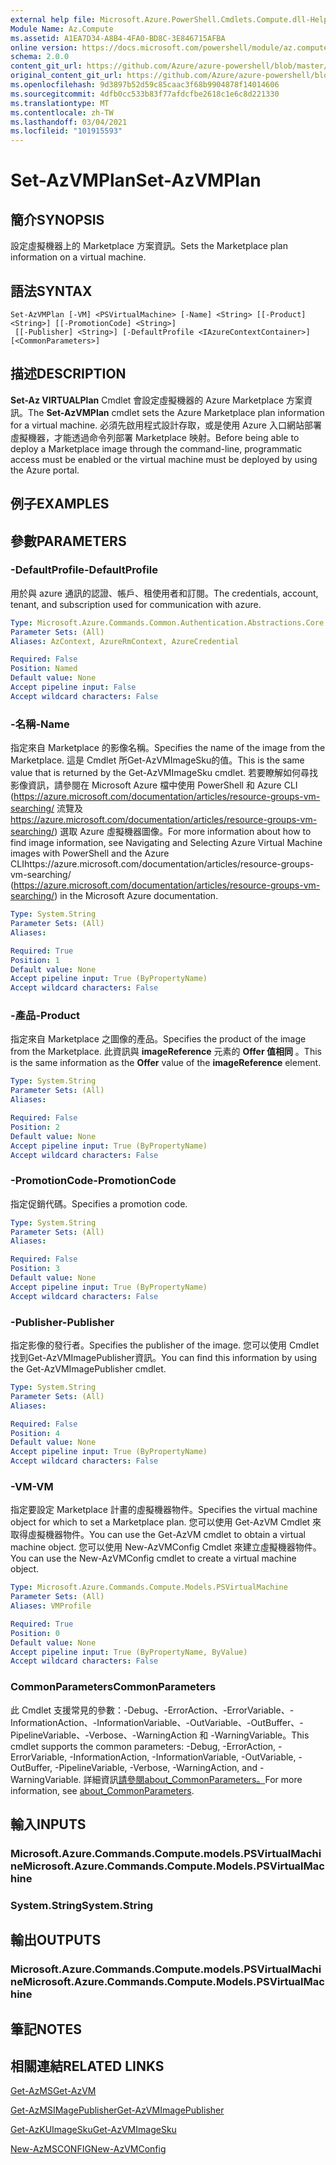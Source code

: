 ```yaml
---
external help file: Microsoft.Azure.PowerShell.Cmdlets.Compute.dll-Help.xml
Module Name: Az.Compute
ms.assetid: A1EA7D34-A8B4-4FA0-BD8C-3E846715AFBA
online version: https://docs.microsoft.com/powershell/module/az.compute/set-azvmplan
schema: 2.0.0
content_git_url: https://github.com/Azure/azure-powershell/blob/master/src/Compute/Compute/help/Set-AzVMPlan.md
original_content_git_url: https://github.com/Azure/azure-powershell/blob/master/src/Compute/Compute/help/Set-AzVMPlan.md
ms.openlocfilehash: 9d3897b52d59c85caac3f68b9904878f14014606
ms.sourcegitcommit: 4dfb0cc533b83f77afdcfbe2618c1e6c8d221330
ms.translationtype: MT
ms.contentlocale: zh-TW
ms.lasthandoff: 03/04/2021
ms.locfileid: "101915593"
---
```

# <span data-ttu-id="236e8-101">Set-AzVMPlan</span><span class="sxs-lookup"><span data-stu-id="236e8-101">Set-AzVMPlan</span></span>

## <span data-ttu-id="236e8-102">簡介</span><span class="sxs-lookup"><span data-stu-id="236e8-102">SYNOPSIS</span></span>
<span data-ttu-id="236e8-103">設定虛擬機器上的 Marketplace 方案資訊。</span><span class="sxs-lookup"><span data-stu-id="236e8-103">Sets the Marketplace plan information on a virtual machine.</span></span>

## <span data-ttu-id="236e8-104">語法</span><span class="sxs-lookup"><span data-stu-id="236e8-104">SYNTAX</span></span>

```
Set-AzVMPlan [-VM] <PSVirtualMachine> [-Name] <String> [[-Product] <String>] [[-PromotionCode] <String>]
 [[-Publisher] <String>] [-DefaultProfile <IAzureContextContainer>] [<CommonParameters>]
```

## <span data-ttu-id="236e8-105">描述</span><span class="sxs-lookup"><span data-stu-id="236e8-105">DESCRIPTION</span></span>
<span data-ttu-id="236e8-106">**Set-Az VIRTUALPlan** Cmdlet 會設定虛擬機器的 Azure Marketplace 方案資訊。</span><span class="sxs-lookup"><span data-stu-id="236e8-106">The **Set-AzVMPlan** cmdlet sets the Azure Marketplace plan information for a virtual machine.</span></span>
<span data-ttu-id="236e8-107">必須先啟用程式設計存取，或是使用 Azure 入口網站部署虛擬機器，才能透過命令列部署 Marketplace 映射。</span><span class="sxs-lookup"><span data-stu-id="236e8-107">Before being able to deploy a Marketplace image through the command-line, programmatic access must be enabled or the virtual machine must be deployed by using the Azure portal.</span></span>

## <span data-ttu-id="236e8-108">例子</span><span class="sxs-lookup"><span data-stu-id="236e8-108">EXAMPLES</span></span>

## <span data-ttu-id="236e8-109">參數</span><span class="sxs-lookup"><span data-stu-id="236e8-109">PARAMETERS</span></span>

### <span data-ttu-id="236e8-110">-DefaultProfile</span><span class="sxs-lookup"><span data-stu-id="236e8-110">-DefaultProfile</span></span>
<span data-ttu-id="236e8-111">用於與 azure 通訊的認證、帳戶、租使用者和訂閱。</span><span class="sxs-lookup"><span data-stu-id="236e8-111">The credentials, account, tenant, and subscription used for communication with azure.</span></span>

```yaml
Type: Microsoft.Azure.Commands.Common.Authentication.Abstractions.Core.IAzureContextContainer
Parameter Sets: (All)
Aliases: AzContext, AzureRmContext, AzureCredential

Required: False
Position: Named
Default value: None
Accept pipeline input: False
Accept wildcard characters: False
```

### <span data-ttu-id="236e8-112">-名稱</span><span class="sxs-lookup"><span data-stu-id="236e8-112">-Name</span></span>
<span data-ttu-id="236e8-113">指定來自 Marketplace 的影像名稱。</span><span class="sxs-lookup"><span data-stu-id="236e8-113">Specifies the name of the image from the Marketplace.</span></span>
<span data-ttu-id="236e8-114">這是 Cmdlet 所Get-AzVMImageSku的值。</span><span class="sxs-lookup"><span data-stu-id="236e8-114">This is the same value that is returned by the Get-AzVMImageSku cmdlet.</span></span>
<span data-ttu-id="236e8-115">若要瞭解如何尋找影像資訊，請參閱在 Microsoft Azure 檔中使用 PowerShell 和 Azure CLI (https://azure.microsoft.com/documentation/articles/resource-groups-vm-searching/ 流覽及 https://azure.microsoft.com/documentation/articles/resource-groups-vm-searching/) 選取 Azure 虛擬機器圖像。</span><span class="sxs-lookup"><span data-stu-id="236e8-115">For more information about how to find image information, see Navigating and Selecting Azure Virtual Machine images with PowerShell and the Azure CLIhttps://azure.microsoft.com/documentation/articles/resource-groups-vm-searching/ (https://azure.microsoft.com/documentation/articles/resource-groups-vm-searching/) in the Microsoft Azure documentation.</span></span>

```yaml
Type: System.String
Parameter Sets: (All)
Aliases:

Required: True
Position: 1
Default value: None
Accept pipeline input: True (ByPropertyName)
Accept wildcard characters: False
```

### <span data-ttu-id="236e8-116">-產品</span><span class="sxs-lookup"><span data-stu-id="236e8-116">-Product</span></span>
<span data-ttu-id="236e8-117">指定來自 Marketplace 之圖像的產品。</span><span class="sxs-lookup"><span data-stu-id="236e8-117">Specifies the product of the image from the Marketplace.</span></span>
<span data-ttu-id="236e8-118">此資訊與 **imageReference** 元素的 **Offer 值相同** 。</span><span class="sxs-lookup"><span data-stu-id="236e8-118">This is the same information as the **Offer** value of the **imageReference** element.</span></span>

```yaml
Type: System.String
Parameter Sets: (All)
Aliases:

Required: False
Position: 2
Default value: None
Accept pipeline input: True (ByPropertyName)
Accept wildcard characters: False
```

### <span data-ttu-id="236e8-119">-PromotionCode</span><span class="sxs-lookup"><span data-stu-id="236e8-119">-PromotionCode</span></span>
<span data-ttu-id="236e8-120">指定促銷代碼。</span><span class="sxs-lookup"><span data-stu-id="236e8-120">Specifies a promotion code.</span></span>

```yaml
Type: System.String
Parameter Sets: (All)
Aliases:

Required: False
Position: 3
Default value: None
Accept pipeline input: True (ByPropertyName)
Accept wildcard characters: False
```

### <span data-ttu-id="236e8-121">-Publisher</span><span class="sxs-lookup"><span data-stu-id="236e8-121">-Publisher</span></span>
<span data-ttu-id="236e8-122">指定影像的發行者。</span><span class="sxs-lookup"><span data-stu-id="236e8-122">Specifies the publisher of the image.</span></span>
<span data-ttu-id="236e8-123">您可以使用 Cmdlet 找到Get-AzVMImagePublisher資訊。</span><span class="sxs-lookup"><span data-stu-id="236e8-123">You can find this information by using the Get-AzVMImagePublisher cmdlet.</span></span>

```yaml
Type: System.String
Parameter Sets: (All)
Aliases:

Required: False
Position: 4
Default value: None
Accept pipeline input: True (ByPropertyName)
Accept wildcard characters: False
```

### <span data-ttu-id="236e8-124">-VM</span><span class="sxs-lookup"><span data-stu-id="236e8-124">-VM</span></span>
<span data-ttu-id="236e8-125">指定要設定 Marketplace 計畫的虛擬機器物件。</span><span class="sxs-lookup"><span data-stu-id="236e8-125">Specifies the virtual machine object for which to set a Marketplace plan.</span></span>
<span data-ttu-id="236e8-126">您可以使用 Get-AzVM Cmdlet 來取得虛擬機器物件。</span><span class="sxs-lookup"><span data-stu-id="236e8-126">You can use the Get-AzVM cmdlet to obtain a virtual machine object.</span></span>
<span data-ttu-id="236e8-127">您可以使用 New-AzVMConfig Cmdlet 來建立虛擬機器物件。</span><span class="sxs-lookup"><span data-stu-id="236e8-127">You can use the New-AzVMConfig cmdlet to create a virtual machine object.</span></span>

```yaml
Type: Microsoft.Azure.Commands.Compute.Models.PSVirtualMachine
Parameter Sets: (All)
Aliases: VMProfile

Required: True
Position: 0
Default value: None
Accept pipeline input: True (ByPropertyName, ByValue)
Accept wildcard characters: False
```

### <span data-ttu-id="236e8-128">CommonParameters</span><span class="sxs-lookup"><span data-stu-id="236e8-128">CommonParameters</span></span>
<span data-ttu-id="236e8-129">此 Cmdlet 支援常見的參數：-Debug、-ErrorAction、-ErrorVariable、-InformationAction、-InformationVariable、-OutVariable、-OutBuffer、-PipelineVariable、-Verbose、-WarningAction 和 -WarningVariable。</span><span class="sxs-lookup"><span data-stu-id="236e8-129">This cmdlet supports the common parameters: -Debug, -ErrorAction, -ErrorVariable, -InformationAction, -InformationVariable, -OutVariable, -OutBuffer, -PipelineVariable, -Verbose, -WarningAction, and -WarningVariable.</span></span> <span data-ttu-id="236e8-130">詳細資訊[請參閱about_CommonParameters。](http://go.microsoft.com/fwlink/?LinkID=113216)</span><span class="sxs-lookup"><span data-stu-id="236e8-130">For more information, see [about_CommonParameters](http://go.microsoft.com/fwlink/?LinkID=113216).</span></span>

## <span data-ttu-id="236e8-131">輸入</span><span class="sxs-lookup"><span data-stu-id="236e8-131">INPUTS</span></span>

### <span data-ttu-id="236e8-132">Microsoft.Azure.Commands.Compute.models.PSVirtualMachine</span><span class="sxs-lookup"><span data-stu-id="236e8-132">Microsoft.Azure.Commands.Compute.Models.PSVirtualMachine</span></span>

### <span data-ttu-id="236e8-133">System.String</span><span class="sxs-lookup"><span data-stu-id="236e8-133">System.String</span></span>

## <span data-ttu-id="236e8-134">輸出</span><span class="sxs-lookup"><span data-stu-id="236e8-134">OUTPUTS</span></span>

### <span data-ttu-id="236e8-135">Microsoft.Azure.Commands.Compute.models.PSVirtualMachine</span><span class="sxs-lookup"><span data-stu-id="236e8-135">Microsoft.Azure.Commands.Compute.Models.PSVirtualMachine</span></span>

## <span data-ttu-id="236e8-136">筆記</span><span class="sxs-lookup"><span data-stu-id="236e8-136">NOTES</span></span>

## <span data-ttu-id="236e8-137">相關連結</span><span class="sxs-lookup"><span data-stu-id="236e8-137">RELATED LINKS</span></span>

[<span data-ttu-id="236e8-138">Get-AzMS</span><span class="sxs-lookup"><span data-stu-id="236e8-138">Get-AzVM</span></span>](./Get-AzVM.md)

[<span data-ttu-id="236e8-139">Get-AzMSIMagePublisher</span><span class="sxs-lookup"><span data-stu-id="236e8-139">Get-AzVMImagePublisher</span></span>](./Get-AzVMImagePublisher.md)

[<span data-ttu-id="236e8-140">Get-AzKUImageSku</span><span class="sxs-lookup"><span data-stu-id="236e8-140">Get-AzVMImageSku</span></span>](./Get-AzVMImageSku.md)

[<span data-ttu-id="236e8-141">New-AzMSCONFIG</span><span class="sxs-lookup"><span data-stu-id="236e8-141">New-AzVMConfig</span></span>](./New-AzVMConfig.md)
